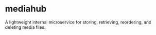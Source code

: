 # mediahub
A lightweight internal microservice for storing, retrieving, reordering, and deleting media files.
